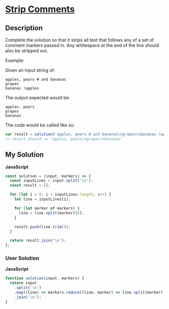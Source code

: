 # [Strip Comments](https://www.codewars.com/kata/51c8e37cee245da6b40000bd)

## Description

Complete the solution so that it strips all text that follows any of a set of comment markers passed in. Any whitespace at the end of the line should also be stripped out.

Example:

Given an input string of:

```
apples, pears # and bananas
grapes
bananas !apples
```

The output expected would be:

```
apples, pears
grapes
bananas
```

The code would be called like so:

```js
var result = solution('apples, pears # and bananas\ngrapes\nbananas !apples', ['#', '!']);
// result should == "apples, pears\ngrapes\nbananas"
```

## My Solution

**JavaScript**

```js
const solution = (input, markers) => {
  const inputLines = input.split('\n');
  const result = [];

  for (let i = 0; i < inputLines.length; i++) {
    let line = inputLines[i];

    for (let marker of markers) {
      line = line.split(marker)[0];
    }

    result.push(line.trim());
  }

  return result.join('\n');
};
```

### User Solution

**JavaScript**

```js
function solution(input, markers) {
  return input
    .split('\n')
    .map((line) => markers.reduce((line, marker) => line.split(marker)[0].trim(), line))
    .join('\n');
}
```
